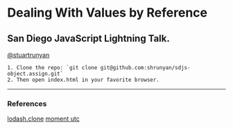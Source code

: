 # Dealing With Values by Reference
## San Diego JavaScript Lightning Talk.

[@stuartrunyan](https://twitter.com/stuartrunyan)

	1. Clone the repo: `git clone git@github.com:shrunyan/sdjs-object.assign.git`
	2. Then open index.html in your favorite browser.

---

### References

[lodash.clone](https://lodash.com/docs#clone)
[moment utc](http://momentjs.com/docs/#/manipulating/utc/)
